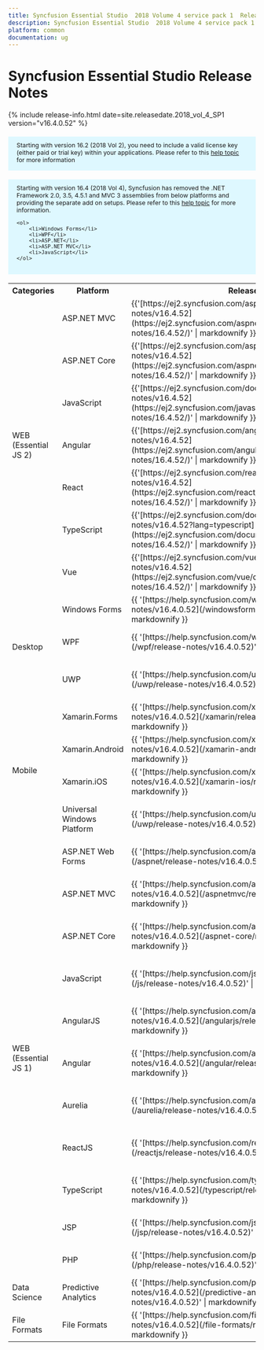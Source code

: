 ```yaml
---
title: Syncfusion Essential Studio  2018 Volume 4 service pack 1  Release Notes  
description: Syncfusion Essential Studio  2018 Volume 4 service pack 1  Release Notes  
platform: common
documentation: ug
---
```


# Syncfusion Essential Studio  Release Notes  

{% include release-info.html date=site.releasedate.2018_vol_4_SP1  version="v16.4.0.52" %} 

<style>
#license {
    font-size: .88em!important;
margin-top: 1.5em;     margin-bottom: 1.5em;
    background-color: #def8ff;
    padding: 10px 17px 14px;
}
</style>

<div id="license">
Starting with version 16.2 (2018 Vol 2), you need to include a valid license key (either paid or trial key) within your applications. 
Please refer to this <a href="/common/essential-studio/licensing/license-key">help topic</a> for more information 
</div>


<div id="license">
    Starting with version 16.4 (2018 Vol 4), Syncfusion has removed the .NET Framework 2.0, 3.5, 4.5.1 and MVC 3 assemblies from below platforms and providing the separate add on setups.
    Please refer to this <a href="/common/essential-studio/installation/essential-studio-platform-framework-add-ons">help topic</a> for more information.

    <ol>
        <li>Windows Forms</li>
        <li>WPF</li>
        <li>ASP.NET</li>
        <li>ASP.NET MVC</li>
        <li>JavaScript</li>
    </ol>

</div>

<table>
<tr>
<th>
Categories</th><th>
Platform</th><th>
Release Notes</th><th>
Read Me</th></tr>
<tr>
<td rowspan="7">
WEB (Essential JS 2)
</td>
<td>
ASP.NET MVC
</td>
<td>{{'[https://ej2.syncfusion.com/aspnetmvc/documentation/release-notes/v16.4.52](https://ej2.syncfusion.com/aspnetmvc/documentation/release-notes/16.4.52/)' | markdownify }}
</td>
<td>{{'[http://files2.syncfusion.com/Installs/v16.4.0.52/ReadMe/essential-js2/TypeScript.html](http://files2.syncfusion.com/Installs/v16.4.0.52/ReadMe/essential-js2/ASPMVC.html)' | markdownify }}
</td>
</tr>
<tr>
<td>
ASP.NET Core	
</td>
<td>{{'[https://ej2.syncfusion.com/aspnetcore/documentation/release-notes/v16.4.52](https://ej2.syncfusion.com/aspnetcore/documentation/release-notes/16.4.52/)' | markdownify }}
</td>
<td>{{'[http://files2.syncfusion.com/Installs/v16.4.0.52/ReadMe/essential-js2/TypeScript.html](http://files2.syncfusion.com/Installs/v16.4.0.52/ReadMe/essential-js2/ASPNETCORE.html)' | markdownify }}
</td>
</tr>
<tr>
<td>
JavaScript
</td>
<td>{{'[https://ej2.syncfusion.com/documentation/release-notes/v16.4.52](https://ej2.syncfusion.com/javascript/documentation/release-notes/16.4.52/)' | markdownify }}
</td>
<td>{{'[http://files2.syncfusion.com/Installs/v16.4.0.52/ReadMe/essential-js2/JavaScript.html](http://files2.syncfusion.com/Installs/v16.4.0.52/ReadMe/essential-js2/JavaScript.html)' | markdownify }}
</td>
</tr>
<tr>
<td>
Angular
</td>
<td>{{'[https://ej2.syncfusion.com/angular/documentation/release-notes/v16.4.52](https://ej2.syncfusion.com/angular/documentation/release-notes/16.4.52/)' | markdownify }}
</td>
<td>{{'[http://files2.syncfusion.com/Installs/v16.4.0.52/ReadMe/essential-js2/Angular.html](http://files2.syncfusion.com/Installs/v16.4.0.52/ReadMe/essential-js2/Angular.html)' | markdownify }}
</td>
</tr>
<tr>
<td>
React
</td>
<td>{{'[https://ej2.syncfusion.com/react/documentation/release-notes/v16.4.52](https://ej2.syncfusion.com/react/documentation/release-notes/16.4.52/)' | markdownify }}
</td>
<td>{{'[http://files2.syncfusion.com/Installs/v16.4.0.52/ReadMe/essential-js2/React.html](http://files2.syncfusion.com/Installs/v16.4.0.52/ReadMe/essential-js2/React.html)' | markdownify }}
</td>
</tr>
<tr>
<td>
TypeScript
</td>
<td>{{'[https://ej2.syncfusion.com/documentation/release-notes/v16.4.52?lang=typescript](https://ej2.syncfusion.com/documentation/release-notes/16.4.52/)' | markdownify }}
</td>
<td>{{'[http://files2.syncfusion.com/Installs/v16.4.0.52/ReadMe/essential-js2/TypeScript.html](http://files2.syncfusion.com/Installs/v16.4.0.52/ReadMe/essential-js2/TypeScript.html)' | markdownify }}
</td>
</tr>
<tr>
<td>
Vue
</td>
<td>{{'[https://ej2.syncfusion.com/vue/documentation/release-notes/v16.4.52](https://ej2.syncfusion.com/vue/documentation/release-notes/16.4.52/)' | markdownify }}
</td>
<td>{{'[http://files2.syncfusion.com/Installs/v16.4.0.52/ReadMe/essential-js2/Vue.html](http://files2.syncfusion.com/Installs/v16.4.0.52/ReadMe/essential-js2/Vue.html)' | markdownify }}
</td>
</tr>
<tr>
<td rowspan="3">
Desktop
</td>
<td>
Windows Forms
</td>
<td>{{ '[https://help.syncfusion.com/windowsforms/release-notes/v16.4.0.52](/windowsforms/release-notes/v16.4.0.52)' | markdownify }}
</td>
<td>{{ '[http://files2.syncfusion.com/Installs/v16.4.0.52/ReadMe/WindowsForms.html](http://files2.syncfusion.com/Installs/v16.4.0.52/ReadMe/WindowsForms.html)' | markdownify }}
</td>
</tr>
<tr>
<td>
WPF
</td>
<td>{{ '[https://help.syncfusion.com/wpf/release-notes/v16.4.0.52](/wpf/release-notes/v16.4.0.52)' | markdownify }}
</td>
<td>{{ '[http://files2.syncfusion.com/Installs/v16.4.0.52/ReadMe/WPF.html](http://files2.syncfusion.com/Installs/v16.4.0.52/ReadMe/WPF.html)' | markdownify }}
</td>
</tr>
<tr>
<td>
UWP
</td>
<td>{{ '[https://help.syncfusion.com/uwp/release-notes/v16.4.0.52](/uwp/release-notes/v16.4.0.52)' | markdownify }}
</td>
<td>{{ '[http://files2.syncfusion.com/Installs/v16.4.0.52/ReadMe/UniversalWindows.html](http://files2.syncfusion.com/Installs/v16.4.0.52/ReadMe/UniversalWindows.html)' | markdownify }}
</td>
</tr>
<tr>
<td rowspan="4">
Mobile
</td>
<td>
Xamarin.Forms
</td>
<td>{{ '[https://help.syncfusion.com/xamarin/release-notes/v16.4.0.52](/xamarin/release-notes/v16.4.0.52)' | markdownify }}
</td>
<td>{{ '[http://files2.syncfusion.com/Installs/v16.4.0.52/ReadMe/Xamarin_Forms.html](http://files2.syncfusion.com/Installs/v16.4.0.52/ReadMe/Xamarin_Forms.html)' | markdownify }}
</td>
</tr>
<tr>
<td>
Xamarin.Android
</td>
<td>{{ '[https://help.syncfusion.com/xamarin-android/release-notes/v16.4.0.52](/xamarin-android/release-notes/v16.4.0.52)' | markdownify }}
</td>
<td>{{ '[http://files2.syncfusion.com/Installs/v16.4.0.52/ReadMe/Xamarin_Forms.html](http://files2.syncfusion.com/Installs/v16.4.0.52/ReadMe/Xamarin_Forms.html)' | markdownify }}
</td>
</tr>
<tr>
<td>
Xamarin.iOS
</td>
<td>{{ '[https://help.syncfusion.com/xamarin-ios/release-notes/v16.4.0.52](/xamarin-ios/release-notes/v16.4.0.52)' | markdownify }}
</td>
<td>{{ '[http://files2.syncfusion.com/Installs/v16.4.0.52/ReadMe/Xamarin_Forms.html](http://files2.syncfusion.com/Installs/v16.4.0.52/ReadMe/Xamarin_Forms.html)' | markdownify }}
</td>
</tr>
<tr>
<td>
Universal Windows Platform
</td>
<td>{{ '[https://help.syncfusion.com/uwp/release-notes/v16.4.0.52](/uwp/release-notes/v16.4.0.52)' | markdownify }}
</td>
<td>{{ '[http://files2.syncfusion.com/Installs/v16.4.0.52/ReadMe/UniversalWindows.html](http://files2.syncfusion.com/Installs/v16.4.0.52/ReadMe/UniversalWindows.html)' | markdownify }}
</td>
</tr>
<tr>
<td rowspan="11">
WEB (Essential JS 1)
</td>
<td>
ASP.NET Web Forms
</td>
<td>{{ '[https://help.syncfusion.com/aspnet/release-notes/v16.4.0.52](/aspnet/release-notes/v16.4.0.52)' | markdownify }}
</td>
<td>{{ '[http://files2.syncfusion.com/Installs/v16.4.0.52/ReadMe/essential-js1/ASP.html](http://files2.syncfusion.com/Installs/v16.4.0.52/ReadMe/essential-js1/ASP.html)' | markdownify }}
</td>
</tr>
<tr>
<td>
ASP.NET MVC
</td>
<td>{{ '[https://help.syncfusion.com/aspnetmvc/release-notes/v16.4.0.52](/aspnetmvc/release-notes/v16.4.0.52)' | markdownify }}
</td>
<td>{{ '[http://files2.syncfusion.com/Installs/v16.4.0.52/ReadMe/essential-js1/ASPMVC.html](http://files2.syncfusion.com/Installs/v16.4.0.52/ReadMe/essential-js1/ASPMVC.html)' | markdownify }}
</td>
</tr>
<tr>
<td>
ASP.NET Core
</td>
<td>{{ '[https://help.syncfusion.com/aspnet-core/release-notes/v16.4.0.52](/aspnet-core/release-notes/v16.4.0.52)' | markdownify }}
</td>
<td>
{{ '[http://files2.syncfusion.com/Installs/v16.4.0.52/ReadMe/essential-js1/ASPNETCORE.html](http://files2.syncfusion.com/Installs/v16.4.0.52/ReadMe/essential-js1/ASPNETCORE.html)' | markdownify }}
</td>
</tr>
<tr>
<td>
JavaScript
</td>
<td>{{ '[https://help.syncfusion.com/js/release-notes/v16.4.0.52](/js/release-notes/v16.4.0.52)' | markdownify }}
</td>
<td>{{ '[http://files2.syncfusion.com/Installs/v16.4.0.52/ReadMe/essential-js1/JavaScript.html](http://files2.syncfusion.com/Installs/v16.4.0.52/ReadMe/essential-js1/JavaScript.html)' | markdownify }}
</td>
</tr>
<tr>
<td>
AngularJS
</td>
<td>{{ '[https://help.syncfusion.com/angularjs/release-notes/v16.4.0.52](/angularjs/release-notes/v16.4.0.52)' | markdownify }}
</td>
<td>{{ '[http://files2.syncfusion.com/Installs/v16.4.0.52/ReadMe/essential-js1/AngularJS.html](http://files2.syncfusion.com/Installs/v16.4.0.52/ReadMe/essential-js1/AngularJS.html)' | markdownify }}
</td>
</tr>
<tr>
<td>
Angular
</td>
<td>{{ '[https://help.syncfusion.com/angular/release-notes/v16.4.0.52](/angular/release-notes/v16.4.0.52)' | markdownify }}
</td>
<td>{{ '[http://files2.syncfusion.com/Installs/v16.4.0.52/ReadMe/essential-js1/Angular.html](http://files2.syncfusion.com/Installs/v16.4.0.52/ReadMe/essential-js1/Angular.html)' | markdownify }}
</td>
</tr>
<tr>
<td>
Aurelia
</td>
<td>{{ '[https://help.syncfusion.com/aurelia/release-notes/v16.4.0.52](/aurelia/release-notes/v16.4.0.52)' | markdownify }}
</td>
<td>{{ '[http://files2.syncfusion.com/Installs/v16.4.0.52/ReadMe/essential-js1/Aurelia.html](http://files2.syncfusion.com/Installs/v16.4.0.52/ReadMe/essential-js1/Aurelia.html)' | markdownify }}
</td>
</tr>
<tr>
<td>
ReactJS
</td>
<td>{{ '[https://help.syncfusion.com/reactjs/release-notes/v16.4.0.52](/reactjs/release-notes/v16.4.0.52)' | markdownify }}
</td>
<td>{{ '[http://files2.syncfusion.com/Installs/v16.4.0.52/ReadMe/essential-js1/ReactJS.html](http://files2.syncfusion.com/Installs/v16.4.0.52/ReadMe/essential-js1/ReactJS.html)' | markdownify }}
</td>
</tr>
<tr>
<td>
TypeScript
</td>
<td>{{ '[https://help.syncfusion.com/typescript/release-notes/v16.4.0.52](/typescript/release-notes/v16.4.0.52)' | markdownify }}
</td>
<td>{{ '[http://files2.syncfusion.com/Installs/v16.4.0.52/ReadMe/essential-js1/TypeScript.html](http://files2.syncfusion.com/Installs/v16.4.0.52/ReadMe/essential-js1/TypeScript.html)' | markdownify }}
</td>
</tr>
<tr>
<td>
JSP
</td>
<td>{{ '[https://help.syncfusion.com/jsp/release-notes/v16.4.0.52](/jsp/release-notes/v16.4.0.52)' | markdownify }}
</td>
<td>{{ '[http://files2.syncfusion.com/Installs/v16.4.0.52/ReadMe/essential-js1/JSP.html](http://files2.syncfusion.com/Installs/v16.4.0.52/ReadMe/essential-js1/JSP.html)' | markdownify }}
</td>
</tr>
<tr>
<td>
PHP
</td>
<td>{{ '[https://help.syncfusion.com/php/release-notes/v16.4.0.52](/php/release-notes/v16.4.0.52)' | markdownify }}
</td>
<td>{{ '[http://files2.syncfusion.com/Installs/v16.4.0.52/ReadMe/essential-js1/PHP.html](http://files2.syncfusion.com/Installs/v16.4.0.52/ReadMe/essential-js1/PHP.html)' | markdownify }}
</td>
</tr>
<tr>
<td>
Data Science
</td>
<td>
Predictive Analytics
</td>
<td>{{ '[https://help.syncfusion.com/predictive-analytics/release-notes/v16.4.0.52](/predictive-analytics/release-notes/v16.4.0.52)' | markdownify }}
</td>
<td>
</td>
</tr>
<tr>
<td>
File Formats
</td>
<td>
File Formats
</td>
<td>{{ '[https://help.syncfusion.com/file-formats/release-notes/v16.4.0.52](/file-formats/release-notes/v16.4.0.52)' | markdownify }}
</td>
<td>
</td>
</tr>
</table>